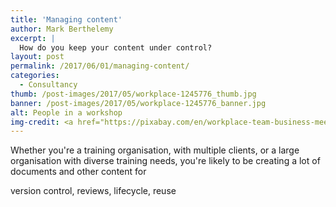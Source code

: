 ```yaml
---
title: 'Managing content'
author: Mark Berthelemy
excerpt: |
  How do you keep your content under control? 
layout: post
permalink: /2017/06/01/managing-content/
categories:
  - Consultancy
thumb: /post-images/2017/05/workplace-1245776_thumb.jpg
banner: /post-images/2017/05/workplace-1245776_banner.jpg
alt: People in a workshop
img-credit: <a href="https://pixabay.com/en/workplace-team-business-meeting-1245776/" target="_blank">Pixabay</a>
---
```

Whether you're a training organisation, with multiple clients, or a large organisation with diverse training needs, you're likely to be creating a lot of documents and other content for 


version control, reviews, lifecycle, reuse
